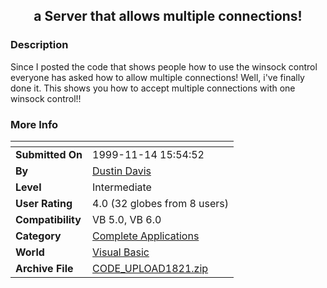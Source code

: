 ﻿<div align="center">

## a Server that allows multiple connections\!


</div>

### Description

Since I posted the code that shows people how to use the winsock control everyone has asked how to allow multiple connections! Well, i've finally done it. This shows you how to accept multiple connections with one winsock control!!
 
### More Info
 


<span>             |<span>
---                |---
**Submitted On**   |1999-11-14 15:54:52
**By**             |[Dustin Davis](https://github.com/Planet-Source-Code/PSCIndex/blob/master/ByAuthor/dustin-davis.md)
**Level**          |Intermediate
**User Rating**    |4.0 (32 globes from 8 users)
**Compatibility**  |VB 5\.0, VB 6\.0
**Category**       |[Complete Applications](https://github.com/Planet-Source-Code/PSCIndex/blob/master/ByCategory/complete-applications__1-27.md)
**World**          |[Visual Basic](https://github.com/Planet-Source-Code/PSCIndex/blob/master/ByWorld/visual-basic.md)
**Archive File**   |[CODE\_UPLOAD1821\.zip](https://github.com/Planet-Source-Code/dustin-davis-a-server-that-allows-multiple-connections__1-4464/archive/master.zip)








